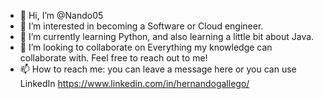 - 👋 Hi, I’m @Nando05
- 👀 I’m interested in becoming a Software or Cloud engineer. 
- 🌱 I’m currently learning Python, and also learning a little bit about Java.
- 💞️ I’m looking to collaborate on Everything my knowledge can collaborate with. Feel free to reach out to me!
- 📫 How to reach me: you can leave a message here or you can use LinkedIn https://www.linkedin.com/in/hernandogallego/

<!---
Nando05/Nando05 is a ✨ special ✨ repository because its `README.md` (this file) appears on your GitHub profile.
You can click the Preview link to take a look at your changes.
--->
